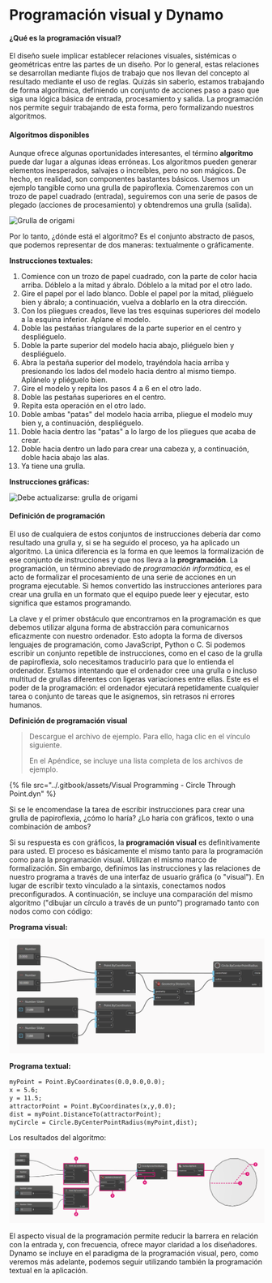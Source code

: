 # Programación visual y Dynamo

#### ¿Qué es la programación visual? <a href="#what-is-visual-programming" id="what-is-visual-programming"></a>

El diseño suele implicar establecer relaciones visuales, sistémicas o geométricas entre las partes de un diseño. Por lo general, estas relaciones se desarrollan mediante flujos de trabajo que nos llevan del concepto al resultado mediante el uso de reglas. Quizás sin saberlo, estamos trabajando de forma algorítmica, definiendo un conjunto de acciones paso a paso que siga una lógica básica de entrada, procesamiento y salida. La programación nos permite seguir trabajando de esta forma, pero formalizando nuestros algoritmos.

#### Algoritmos disponibles <a href="#algorithms-in-hand" id="algorithms-in-hand"></a>

Aunque ofrece algunas oportunidades interesantes, el término **algoritmo** puede dar lugar a algunas ideas erróneas. Los algoritmos pueden generar elementos inesperados, salvajes o increíbles, pero no son mágicos. De hecho, en realidad, son componentes bastantes básicos. Usemos un ejemplo tangible como una grulla de papiroflexia. Comenzaremos con un trozo de papel cuadrado (entrada), seguiremos con una serie de pasos de plegado (acciones de procesamiento) y obtendremos una grulla (salida).

![Grulla de origami](https://primer.dynamobim.org/01\_Introduction/images/1-1/00-OrigamiCrane.png)

Por lo tanto, ¿dónde está el algoritmo? Es el conjunto abstracto de pasos, que podemos representar de dos maneras: textualmente o gráficamente.

**Instrucciones textuales:**

1. Comience con un trozo de papel cuadrado, con la parte de color hacia arriba. Dóblelo a la mitad y ábralo. Dóblelo a la mitad por el otro lado.
2. Gire el papel por el lado blanco. Doble el papel por la mitad, pliéguelo bien y ábralo; a continuación, vuelva a doblarlo en la otra dirección.
3. Con los pliegues creados, lleve las tres esquinas superiores del modelo a la esquina inferior. Aplane el modelo.
4. Doble las pestañas triangulares de la parte superior en el centro y despliéguelo.
5. Doble la parte superior del modelo hacia abajo, pliéguelo bien y despliéguelo.
6. Abra la pestaña superior del modelo, trayéndola hacia arriba y presionando los lados del modelo hacia dentro al mismo tiempo. Aplánelo y pliéguelo bien.
7. Gire el modelo y repita los pasos 4 a 6 en el otro lado.
8. Doble las pestañas superiores en el centro.
9. Repita esta operación en el otro lado.
10. Doble ambas "patas" del modelo hacia arriba, pliegue el modelo muy bien y, a continuación, despliéguelo.
11. Doble hacia dentro las "patas" a lo largo de los pliegues que acaba de crear.
12. Doble hacia dentro un lado para crear una cabeza y, a continuación, doble hacia abajo las alas.
13. Ya tiene una grulla.

**Instrucciones gráficas:**

![Debe actualizarse: grulla de origami](https://primer.dynamobim.org/01\_Introduction/images/1-1/01-OrigamiCraneInstructions.png)

#### Definición de programación <a href="#programming-defined" id="programming-defined"></a>

El uso de cualquiera de estos conjuntos de instrucciones debería dar como resultado una grulla y, si se ha seguido el proceso, ya ha aplicado un algoritmo. La única diferencia es la forma en que leemos la formalización de ese conjunto de instrucciones y que nos lleva a la **programación**. La programación, un término abreviado de _programación informática_, es el acto de formalizar el procesamiento de una serie de acciones en un programa ejecutable. Si hemos convertido las instrucciones anteriores para crear una grulla en un formato que el equipo puede leer y ejecutar, esto significa que estamos programando.

La clave y el primer obstáculo que encontramos en la programación es que debemos utilizar alguna forma de abstracción para comunicarnos eficazmente con nuestro ordenador. Esto adopta la forma de diversos lenguajes de programación, como JavaScript, Python o C. Si podemos escribir un conjunto repetible de instrucciones, como en el caso de la grulla de papiroflexia, solo necesitamos traducirlo para que lo entienda el ordenador. Estamos intentando que el ordenador cree una grulla o incluso multitud de grullas diferentes con ligeras variaciones entre ellas. Este es el poder de la programación: el ordenador ejecutará repetidamente cualquier tarea o conjunto de tareas que le asignemos, sin retrasos ni errores humanos.

**Definición de programación visual**

> Descargue el archivo de ejemplo. Para ello, haga clic en el vínculo siguiente.
>
> En el Apéndice, se incluye una lista completa de los archivos de ejemplo.

{% file src="../.gitbook/assets/Visual Programming - Circle Through Point.dyn" %}

Si se le encomendase la tarea de escribir instrucciones para crear una grulla de papiroflexia, ¿cómo lo haría? ¿Lo haría con gráficos, texto o una combinación de ambos?

Si su respuesta es con gráficos, la **programación visual** es definitivamente para usted. El proceso es básicamente el mismo tanto para la programación como para la programación visual. Utilizan el mismo marco de formalización. Sin embargo, definimos las instrucciones y las relaciones de nuestro programa a través de una interfaz de usuario gráfica (o "visual"). En lugar de escribir texto vinculado a la sintaxis, conectamos nodos preconfigurados. A continuación, se incluye una comparación del mismo algoritmo ("dibujar un círculo a través de un punto") programado tanto con nodos como con código:

**Programa visual:**

![](<./images/a-1/visualProgramming (2).png>)

**Programa textual:**

```
myPoint = Point.ByCoordinates(0.0,0.0,0.0);
x = 5.6;
y = 11.5;
attractorPoint = Point.ByCoordinates(x,y,0.0);
dist = myPoint.DistanceTo(attractorPoint);
myCircle = Circle.ByCenterPointRadius(myPoint,dist);
```

Los resultados del algoritmo:

![](<./images/a-1/visualProgramming (1).png>)

El aspecto visual de la programación permite reducir la barrera en relación con la entrada y, con frecuencia, ofrece mayor claridad a los diseñadores. Dynamo se incluye en el paradigma de la programación visual, pero, como veremos más adelante, podemos seguir utilizando también la programación textual en la aplicación.

